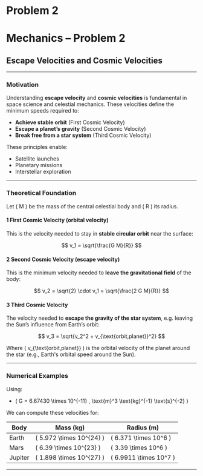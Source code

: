 # Problem 2
# Mechanics – Problem 2

## Escape Velocities and Cosmic Velocities

---

###  Motivation

Understanding **escape velocity** and **cosmic velocities** is fundamental in space science and celestial mechanics. These velocities define the minimum speeds required to:

- **Achieve stable orbit** (First Cosmic Velocity)
- **Escape a planet’s gravity** (Second Cosmic Velocity)
- **Break free from a star system** (Third Cosmic Velocity)

These principles enable:

- Satellite launches  
- Planetary missions  
- Interstellar exploration

---

### Theoretical Foundation

Let \( M \) be the mass of the central celestial body and \( R \) its radius.

#### **1 First Cosmic Velocity** (orbital velocity)

This is the velocity needed to stay in **stable circular orbit** near the surface:

$$
v_1 = \sqrt{\frac{G M}{R}}
$$

#### **2 Second Cosmic Velocity** (escape velocity)

This is the minimum velocity needed to **leave the gravitational field** of the body:

$$
v_2 = \sqrt{2} \cdot v_1 = \sqrt{\frac{2 G M}{R}}
$$

#### **3 Third Cosmic Velocity**

The velocity needed to **escape the gravity of the star system**, e.g. leaving the Sun’s influence from Earth’s orbit:

$$
v_3 = \sqrt{v_2^2 + v_{\text{orbit,planet}}^2}
$$

Where \( v_{\text{orbit,planet}} \) is the orbital velocity of the planet around the star (e.g., Earth's orbital speed around the Sun).

---

###  Numerical Examples

Using:

- \( G = 6.67430 \times 10^{-11} \, \text{m}^3 \text{kg}^{-1} \text{s}^{-2} \)

We can compute these velocities for:

| Body     | Mass (kg)             | Radius (m)           |
|----------|------------------------|-----------------------|
| Earth    | \( 5.972 \times 10^{24} \) | \( 6.371 \times 10^6 \) |
| Mars     | \( 6.39 \times 10^{23} \)  | \( 3.39 \times 10^6 \)  |
| Jupiter  | \( 1.898 \times 10^{27} \) | \( 6.9911 \times 10^7 \) |

---
